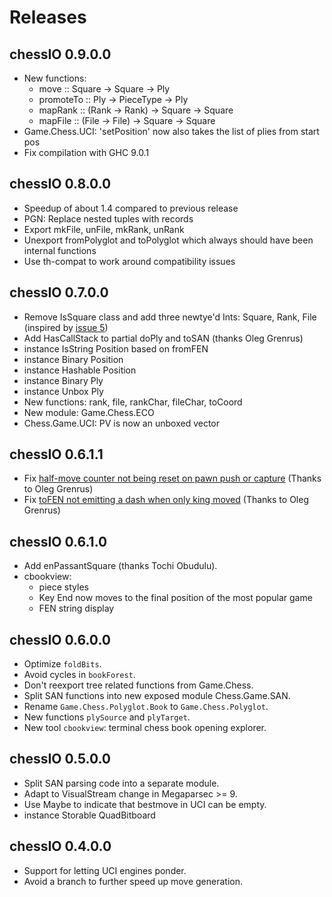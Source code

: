 # Releases

## chessIO 0.9.0.0

- New functions:
  - move :: Square -> Square -> Ply
  - promoteTo :: Ply -> PieceType -> Ply
  - mapRank :: (Rank -> Rank) -> Square -> Square
  - mapFile :: (File -> File) -> Square -> Square
- Game.Chess.UCI: 'setPosition' now also takes the list of plies from start pos
- Fix compilation with GHC 9.0.1

## chessIO 0.8.0.0

- Speedup of about 1.4 compared to previous release
- PGN: Replace nested tuples with records
- Export mkFile, unFile, mkRank, unRank
- Unexport fromPolyglot and toPolyglot which always should have been internal functions
- Use th-compat to work around compatibility issues

## chessIO 0.7.0.0

- Remove IsSquare class and add three newtye'd Ints: Square, Rank, File (inspired by [issue 5](https://github.com/mlang/chessIO/issues/5))
- Add HasCallStack to partial doPly and toSAN (thanks Oleg Grenrus)
- instance IsString Position based on fromFEN
- instance Binary Position
- instance Hashable Position
- instance Binary Ply
- instance Unbox Ply
- New functions: rank, file, rankChar, fileChar, toCoord
- New module: Game.Chess.ECO
- Chess.Game.UCI: PV is now an unboxed vector

## chessIO 0.6.1.1

- Fix [half-move counter not being reset on pawn push or capture](https://github.com/mlang/chessIO/issues/2) (Thanks to Oleg Grenrus)
- Fix [toFEN not emitting a dash when only king moved](https://github.com/mlang/chessIO/issues/3) (Thanks to Oleg Grenrus)

## chessIO 0.6.1.0

- Add enPassantSquare (thanks Tochi Obudulu).
- cbookview:
  - piece styles
  - Key End now moves to the final position of the most popular game
  - FEN string display

## chessIO 0.6.0.0

- Optimize `foldBits`.
- Avoid cycles in `bookForest`.
- Don't reexport tree related functions from Game.Chess.
- Split SAN functions into new exposed module Chess.Game.SAN.
- Rename `Game.Chess.Polyglot.Book` to `Game.Chess.Polyglot`.
- New functions `plySource` and `plyTarget`.
- New tool `cbookview`: terminal chess book opening explorer.

## chessIO 0.5.0.0

- Split SAN parsing code into a separate module.
- Adapt to VisualStream change in Megaparsec >= 9.
- Use Maybe to indicate that bestmove in UCI can be empty.
- instance Storable QuadBitboard

## chessIO 0.4.0.0

- Support for letting UCI engines ponder.
- Avoid a branch to further speed up move generation.

